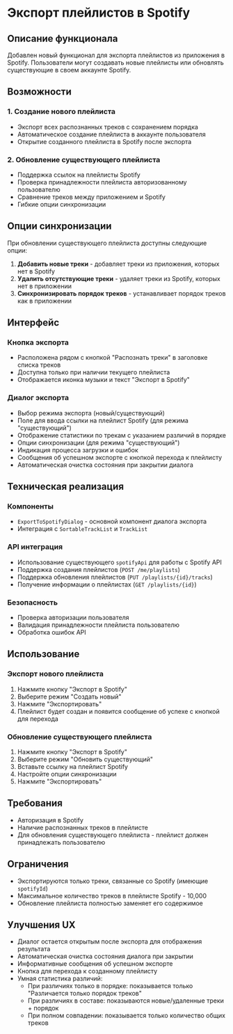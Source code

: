 # Экспорт плейлистов в Spotify

## Описание функционала

Добавлен новый функционал для экспорта плейлистов из приложения в Spotify. Пользователи могут создавать новые плейлисты или обновлять существующие в своем аккаунте Spotify.

## Возможности

### 1. Создание нового плейлиста
- Экспорт всех распознанных треков с сохранением порядка
- Автоматическое создание плейлиста в аккаунте пользователя
- Открытие созданного плейлиста в Spotify после экспорта

### 2. Обновление существующего плейлиста
- Поддержка ссылок на плейлисты Spotify
- Проверка принадлежности плейлиста авторизованному пользователю
- Сравнение треков между приложением и Spotify
- Гибкие опции синхронизации

## Опции синхронизации

При обновлении существующего плейлиста доступны следующие опции:

1. **Добавить новые треки** - добавляет треки из приложения, которых нет в Spotify
2. **Удалить отсутствующие треки** - удаляет треки из Spotify, которых нет в приложении
3. **Синхронизировать порядок треков** - устанавливает порядок треков как в приложении

## Интерфейс

### Кнопка экспорта
- Расположена рядом с кнопкой "Распознать треки" в заголовке списка треков
- Доступна только при наличии текущего плейлиста
- Отображается иконка музыки и текст "Экспорт в Spotify"

### Диалог экспорта
- Выбор режима экспорта (новый/существующий)
- Поле для ввода ссылки на плейлист Spotify (для режима "существующий")
- Отображение статистики по трекам с указанием различий в порядке
- Опции синхронизации (для режима "существующий")
- Индикация процесса загрузки и ошибок
- Сообщения об успешном экспорте с кнопкой перехода к плейлисту
- Автоматическая очистка состояния при закрытии диалога

## Техническая реализация

### Компоненты
- `ExportToSpotifyDialog` - основной компонент диалога экспорта
- Интеграция с `SortableTrackList` и `TrackList`

### API интеграция
- Использование существующего `spotifyApi` для работы с Spotify API
- Поддержка создания плейлистов (`POST /me/playlists`)
- Поддержка обновления плейлистов (`PUT /playlists/{id}/tracks`)
- Получение информации о плейлистах (`GET /playlists/{id}`)

### Безопасность
- Проверка авторизации пользователя
- Валидация принадлежности плейлиста пользователю
- Обработка ошибок API

## Использование

### Экспорт нового плейлиста
1. Нажмите кнопку "Экспорт в Spotify"
2. Выберите режим "Создать новый"
3. Нажмите "Экспортировать"
4. Плейлист будет создан и появится сообщение об успехе с кнопкой для перехода

### Обновление существующего плейлиста
1. Нажмите кнопку "Экспорт в Spotify"
2. Выберите режим "Обновить существующий"
3. Вставьте ссылку на плейлист Spotify
4. Настройте опции синхронизации
5. Нажмите "Экспортировать"

## Требования

- Авторизация в Spotify
- Наличие распознанных треков в плейлисте
- Для обновления существующего плейлиста - плейлист должен принадлежать пользователю

## Ограничения

- Экспортируются только треки, связанные со Spotify (имеющие `spotifyId`)
- Максимальное количество треков в плейлисте Spotify - 10,000
- Обновление плейлиста полностью заменяет его содержимое

## Улучшения UX

- Диалог остается открытым после экспорта для отображения результата
- Автоматическая очистка состояния диалога при закрытии
- Информативные сообщения об успешном экспорте
- Кнопка для перехода к созданному плейлисту
- Умная статистика различий:
  - При различиях только в порядке: показывается только "Различается только порядок треков"
  - При различиях в составе: показываются новые/удаленные треки + порядок
  - При полном совпадении: показывается только количество общих треков 